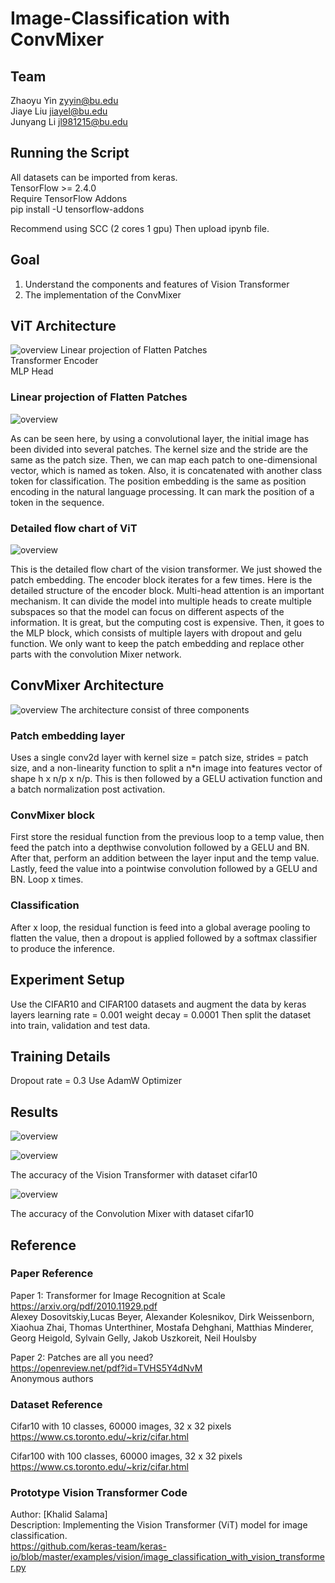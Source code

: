 # Image-Classification with ConvMixer
## Team
Zhaoyu Yin    zyyin@bu.edu <br>
Jiaye Liu     jiayel@bu.edu <br>
Junyang Li    jl981215@bu.edu

## Running the Script
All datasets can be imported from keras. <br>
TensorFlow >= 2.4.0 <br>
Require TensorFlow Addons <br>
pip install -U tensorflow-addons <br>

Recommend using SCC (2 cores 1 gpu) Then upload ipynb file.

## Goal
1. Understand the components and features of Vision Transformer
2. The implementation of the ConvMixer

## ViT Architecture
![overview](/examples/ViT_process.gif)
Linear projection of Flatten Patches <br>
Transformer Encoder <br>
MLP Head <br>

### Linear projection of Flatten Patches
![overview](/examples/ViT%20patch%20image.png)

As can be seen here, by using a convolutional layer, the initial image has been divided into several patches. The kernel size and the stride are the same as the patch size. Then, we can map each patch to one-dimensional vector, which is named as token. Also, it is concatenated with another class token for classification. The position embedding is the same as position encoding in the natural language processing. It can mark the position of a token in the sequence.

### Detailed flow chart of ViT
![overview](/examples/ViT_16.png)

This is the detailed flow chart of the vision transformer. We just showed the patch embedding. The encoder block iterates for a few times. Here is the detailed structure of the encoder block. Multi-head attention is an important mechanism. It can divide the model into multiple heads to create multiple subspaces so that the model can focus on different aspects of the information. It is great, but the computing cost is expensive. Then, it goes to the MLP block, which consists of multiple layers with dropout and gelu function. We only want to keep the patch embedding and replace other parts with the convolution Mixer network.

## ConvMixer Architecture
![overview](/examples/ConvMixer%20structure.png)
The architecture consist of three components
### Patch embedding layer
Uses a single conv2d layer with kernel size = patch size, strides = patch size, and a non-linearity function to split a n*n image into features vector of shape h x n/p x n/p.
This is then followed by a GELU activation function and a batch normalization post activation.
### ConvMixer block
First store the residual function from the previous loop to a temp value, then feed the patch into a depthwise convolution followed by a GELU and BN. After that, perform an addition between the layer input and the temp value. Lastly, feed the value into a pointwise convolution followed by a GELU and BN. Loop x times.
### Classification
After x loop, the residual function is feed into a global average pooling to flatten the value, then a dropout is applied followed by a softmax classifier to produce the inference.


## Experiment Setup
Use the CIFAR10 and CIFAR100 datasets and augment the data by keras layers
learning rate = 0.001
weight decay = 0.0001
Then split the dataset into train, validation and test data.

## Training Details
Dropout rate = 0.3
Use AdamW Optimizer

## Results
![overview](/examples/10181660272552_.pic.jpg)

![overview](/examples/ViT_10_Acc.png)

The accuracy of the Vision Transformer with dataset cifar10

![overview](/examples/ConvMixer_10_acc.jpeg)

The accuracy of the Convolution Mixer with dataset cifar10

## Reference
### Paper Reference
Paper 1: Transformer for Image Recognition at Scale <br>
https://arxiv.org/pdf/2010.11929.pdf <br>
Alexey Dosovitskiy,Lucas Beyer, Alexander Kolesnikov, Dirk Weissenborn, Xiaohua Zhai, Thomas Unterthiner, Mostafa Dehghani, Matthias Minderer,
Georg Heigold, Sylvain Gelly, Jakob Uszkoreit, Neil Houlsby

Paper 2: Patches are all you need? <br>
https://openreview.net/pdf?id=TVHS5Y4dNvM <br>
Anonymous authors

### Dataset Reference
Cifar10 with 10 classes, 60000 images, 32 x 32 pixels <br>
https://www.cs.toronto.edu/~kriz/cifar.html 

Cifar100 with 100 classes, 60000 images, 32 x 32 pixels <br>
https://www.cs.toronto.edu/~kriz/cifar.html

### Prototype Vision Transformer Code
Author: [Khalid Salama] <br>
Description: Implementing the Vision Transformer (ViT) model for image classification. <br>
https://github.com/keras-team/keras-io/blob/master/examples/vision/image_classification_with_vision_transformer.py
